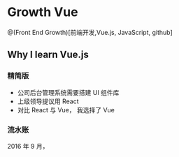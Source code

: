 # Growth Vue

@(Front End Growth)[前端开发,Vue.js, JavaScript, github]

## Why I learn Vue.js

### 精简版

- 公司后台管理系统需要搭建 UI 组件库
- 上级领导提议用 React
- 对比 React 与 Vue， 我选择了 Vue

### 流水账

2016 年 9 月，
